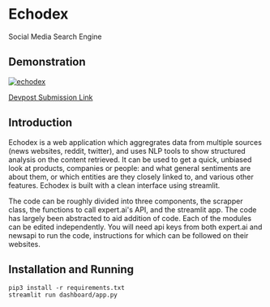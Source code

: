# Echodex
Social Media Search Engine

## Demonstration
[![echodex](https://user-images.githubusercontent.com/51963164/127771258-d9132e24-0287-4f23-b85f-79f797f1e38d.png)](https://www.youtube.com/watch?v=PLx53XLQqig)

[Devpost Submission Link](https://devpost.com/software/echodex)

## Introduction
Echodex is a web application which aggregrates data from multiple sources (news websites, reddit, twitter), and uses NLP tools to show structured analysis on the content retrieved. It can be used to get a quick, unbiased look at products, companies or people: and what general sentiments are about them, or which entities are they closely linked to, and various other features. Echodex is built with a clean interface using streamlit.

The code can be roughly divided into three components, the scrapper class, the functions to call expert.ai's API, and the streamlit app. The code has largely been abstracted to aid addition of code. Each of the modules can be edited independently. You will need api keys from both expert.ai and newsapi to run the code, instructions for which can be followed on their websites.

## Installation and Running
```
pip3 install -r requirements.txt
streamlit run dashboard/app.py
```
